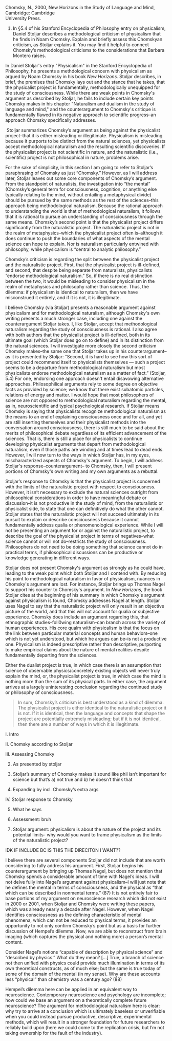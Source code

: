 Chomsky, N., 2000, New Horizons in the Study of Language and Mind, Cambridge: Cambridge  
University Press.

  

1) In §5.4 of his Stanford Encyclopedia of Philosophy entry on physicalism, Daniel Stoljar describes a methodological criticism of physicalism that he finds in Noam Chomsky. Explain and briefly assess this Chomskyan criticism, as Stoljar explains it. You may find it helpful to connect Chomsky’s methodological criticisms to the considerations that Barbara Montero raises.

  

In Daniel Stoljar's entry "Physicalism" in the Stanford Encyclopedia of Philosophy, he presents a methdological concern with physicalism as argued by Noam Chomsky in his book *New Horizons.* Stoljar describes, in brief, the premises that Chomsky lays out and the stance that he takes, that the physicalist project is fundamentally, methodologically unequipped for the study of consciousness. While there are weak points in Chomsky's argument as described by Stoljar, he fails to include certain key points Chomsky makes in his chapter "Naturalism and dualism in the study of language and mind," and the counterargument to Chomsky's critique is fundamentally flawed in its negative approach to scientific progress–an approach Chomsky specifically addresses. 

 Stoljar summarizes Chomsky’s argument as being against the physicalist project–that it is either misleading or illegitimate. Physicalism is misleading because it purports to be distinct from the natural sciences, yet physicalists accept methodological naturalism and the resulting scientific discoveries. If the physicalist project is not scientific in nature, and the naturalistic (i.e., scientific) project is not philosophical in nature, problems arise. 

For the sake of simplicity, in this section I am going to refer to Stoljar’s paraphrasing of Chomsky as just “Chomsky.” However, as I will address later, Stoljar leaves out some core components of Chomsky’s argument. From the standpoint of naturalists, the investigation into “the mental” (Chomsky’s general term for consciousness, cognition, or anything else typically relating to the mind, without entailing a metaphysical divide) should be pursued by the same methods as the rest of the sciences–this approach being methodological naturalism. Because the rational approach to understanding the world is that of methodological naturalism, it follows that it is rational to pursue an understanding of consciousness through the same means. Chomsky’s second point is that the physicalist project differs significantly from the naturalistic project. The naturalistic project is not in the realm of metaphysics–which the physicalist project often is–although it does continue to push the boundaries of what aspects of the mental science can hope to explain. Nor is naturalism particularly entwined with philosophy, while physicalism is “central to analytic philosophy.” 

Chomsky’s criticism is regarding the split between the physicalist project and the naturalistic project. First, that the physicalist project is ill-defined, and second, that despite being separate from naturalists, physicalists “endorse methodological naturalism.” So, if there is no real distinction between the two, it would be misleading to consider physicalism in the realm of metaphysics and philosophy rather than science. Thus, the dilemma: if physicalism is identical to naturalism, then we have misconstrued it entirely, and if it is not, it is illegitimate. 

I believe Chomsky (via Stoljar) presents a reasonable argument against physicalism and for methodological naturalism, although Chomsky's own writing presents a much stronger case, including one against the counterargument Stoljar takes. I, like Stoljar, accept that methodological naturalism regarding the study of consciousness is rational. I also agree with both authors that the physicalist project is ill-defined, both in its ultimate goal (which Stoljar does go on to define) and in its distinction from the natural sciences. I will investigate more closely the second criticism Chomsky makes–the same one that Stoljar takes up in his counterargument–as it is presented by Stoljar: “Second, it is hard to see how this sort of project could recommend itself to physicalists themselves — such a project seems to be a departure from methodological naturalism but most physicalists endorse methodological naturalism as a matter of fact.” (Stoljar, 5.4) For one, endorsing one approach doesn't entail disavowing alternative approaches. Philosophilical arguments rely to some degree on objective facts as provided by science; we know that there exist subatomic particles, relations of energy and matter. I would hope that most philosophers of science are not opposed to methodological naturalism regarding the mental, as in, neuroscientific and typical psychological research. If Stoljar means Chomsky is saying that physicalists recognize methodological naturalism as the means to an end of explaining consciousness once and for all, and yet are still inserting themselves and their physicalist methods into the conversation around consciousness, there is still much to be said about the merits of philosophical debate regardless of its efficient advancement of the sciences. That is, there is still a place for physicalists to continue developing physicalist arguments that depart from methodological naturalism, even if those paths are winding and at times lead to dead ends. However, I will now turn to the ways in which Stoljar has, in my eyes, mischaracterized aspects of Chomsky's argument. To begin, I will address Stoljar's response–counterargument– to Chomsky, then, I will present portions of Chomsky's own writing and my own arguments as a rebuttal. 

Stoljar’s response to Chomsky is that the physicalist project is concerned with the limits of the naturalistic project with respect to consciousness. However, it isn’t necessary to exclude the natural sciences outright from philosophical considerations in order to have meaningful debate or discussion–it is not productive in the study of mind, from the naturalistic or physicalist side, to state that one can definitively do what the other cannot. Stoljar states that the naturalistic project will not succeed ultimately in its pursuit to explain or describe consciousness because it cannot fundamentally address qualia or phenomenological experience. While I will not be presenting an argument for or against the naturalistic project, to describe the goal of the physicalist project in terms of negatives–what science cannot or will not do–restricts the study of consciousness.  Philosophers do not need to be doing something that science cannot do in practical terms, if philosophical discussions can be productive or knowledge generating in different ways.

Stoljar does not present Chomsky's argument as strongly as he could have, leading to the weak point which both Stoljar and I contend with. By reducing his point to methodological naturalism in favor of physicalism, nuances in Chomsky's argument are lost. For instance, Stoljar brings up Thomas Nagel to support his counter to Chomsky's argument. In *New Horizons*, the book Stoljar cites at the beginning of his summary in which Chomsky's argument against physicalism is found, Chomsky addresses Nagel at length. Stoljar uses Nagel to say that the naturalistic project will only result in an objective picture of the world, and that this will not account for qualia or subjective experience. Chomsky does include an argument regarding this, that ethnographic studies–foll0wing naturalism–can branch across the variety of human experiences. His core qualm with physicalism is that the focus on the link between particular material concepts and human behaviors–one which is not yet understood, but which he argues can be–is not a productive one. Physicalism is indeed prescriptive rather than descriptive, purporting to make empirical claims about the nature of mental realities despite fundamentally departing from the sciences. 

Either the dualist project is true, in which case there is an assumption that science of observable physics/concretely existing objects will never truly explain the mind, or, the physicalist project is true, in which case the mind is nothing more than the sum of its physical parts. In either case, the argument arrives at a largely uninteresting conclusion regarding the continued study or philosophy of consciousness.

> In sum, Chomsky’s criticism is best understood as a kind of dilemma. The physicalist project is either identical to the naturalistic project or it is not. If it is identical, then the language and concepts that shape the project are potentially extremely misleading; but if it is not identical, then there are a number of ways in which it is illegitimate.
  
  

I. Intro

II. Chomsky according to Stoljar 

III. Assessing Chomsky

2. As presented by stoljar
    

3. Stoljar’s summary of Chomsky makes it sound like phil isn’t important for science but that’s a) not true and b) he doesn’t think that
    

4. Expanding by incl. Chomsky’s extra args 
    

IV. Stoljar response to Chomsky

5. What he says
    
6. Assessment: bruh 
    

7. Stoljar argument: physicalism is about the nature of the project and its potential limits- why would you want to frame physicalism as the limits of the naturalistic project? 
    

  
  
  

IDK IF INCLUDE BC IS THIS THE DIRECITON I WANT??

  

I believe there are several components Stoljar did not include that are worth considering to fully address his argument. First, Stoljar begins his counterargument by bringing up Thomas Nagel, but does not mention that Chomsky spends a considerable amount of time with Nagel’s ideas. I will not delve fully into Nagel’s argument against physicalism–I will just note that he defines the mental in terms of consciousness, and the physical as “that which can be described in nonmental terms.” (87) It is not entirely fair to base portions of my argument on neuroscience research which did not exist in 2000 or 2001, when Stoljar and Chomsky were writing these papers, which was already nearly a decade after Nagel. However, when Nagel identifies consciousness as the defining characteristic of mental phenomena, which can not be reduced to physical terms, it provides an opportunity to not only confirm Chomsky’s point but as a basis for further discussion of Hempel’s dilemma. Now, we are able to reconstruct from brain imaging (which captures the physical and nothing more) a person’s mental content. 

Consider Nagel’s notions “capable of description by physical science” and “described by physics.” What do they mean? [...] True, a branch of science not then unified with physics could provide much illumination in terms of its own theoretical constructs, as of much else; but the same is true today of some of the domain of the mental (in my sense). Why are these accounts less “physical” than chemistry was a century ago? (88)

Hempel’s dilemma here can be applied in an equivalent way to neuroscience. Contemporary neuroscience and psychology are incomplete; how could we base an argument on a theoretically complete future neuroscience? The argument for methodological naturalism here is clear: why try to arrive at a conclusion which is ultimately baseless or unverifiable when you could instead pursue productive, descriptive, experimental methods, which will result in a stronger foundation for future researchers to reliably build upon (here we could come to the replication crisis, but I’m not taking ownership for the fault of the industry).